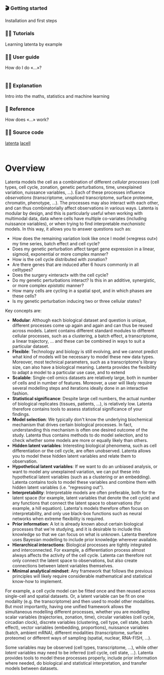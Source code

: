 <div class="container">
<div class="row full-width">
    <div class="col-md-3 col-sm-4 col-lg">
        <div class="card h-100">
            <div class="card-body">
                <h3>🎬 Getting started</h3>
                Installation and first steps
                <a href="/tutorials/getting-started.html" class="stretched-link"></a>
            </div>
        </div>
    </div>
    <div class="col-md-3 col-sm-4 col-lg">
        <div class="card h-100">
            <div class="card-body">
                <h3>👨‍🎓 Tutorials</h3>
                Learning latenta by example
                <a href="/tutorials/overview.html" class="stretched-link"></a>
            </div>
        </div>
    </div>
    <div class="col-md-3 col-sm-4 col-lg">
        <div class="card h-100">
            <div class="card-body">
                <h3>👩‍🍳 User guide</h3>
                How do I do «…»?
                <a href="/guide/overview.html" class="stretched-link"></a>
            </div>
        </div>
    </div>
</div>
<br>
<div class="row full-width">
    <div class="col-md-3 col-sm-4 col-lg">
        <div class="card h-100">
            <div class="card-body">
                <h3>🕵️‍♀️ Explanation</h3>
                Intro into the maths, statistics and machine learning
                <a href="/explanation/overview.html" class="stretched-link"></a>
            </div>
        </div>
    </div>
    <div class="col-md-3 col-sm-4 col-lg">
        <div class="card h-100">
            <div class="card-body">
                <h3>🦸 Reference</h3>
                How does «…» work?
                <a href="/reference/overview.html" class="stretched-link"></a>
            </div>
        </div>
    </div>
    <div class="col-md-3 col-sm-4 col-lg">
        <div class="card h-100">
            <div class="card-body">
                <h3>👩‍💻 Source code</h3>
                <a class="btn btn-outline-secondary" role="button" href="https://github.com/probabilistic-cell/latenta">latenta</a></a>
                <a class="btn btn-outline-secondary" role="button" href="https://github.com/probabilistic-cell/lacell">lacell</a>
            </div>
        </div>
    </div>
</div>
</div>
<br>

# Overview

Latenta models the cell as a combination of different _cellular processes_ (cell types, cell cycle, zonation, genetic perturbations, time, unexplained variation, nuissance variables, ...). Each of these processes influence _observations_ (transcriptome, unspliced transcriptome, surface proteome, chromatin, phenotype, ...). The processes may also interact with each other, and can thus combinatorially affect observations in various ways. Latenta is modular by design, and this is particularly useful when working with multimodal data, data where cells have multiple co-variates (including nuissance variables), or when trying to find interpretable _mechanistic_ models. In this way, it allows you to answer questions such as:

* How does the remaining variation look like once I model («regress out») my time series, batch effect and cell cycle?
* Does my genetic perturbation affect target gene expression in a linear, sigmoid, exponential or more complex manner?
* How is the cell cycle distributed with zonation?
* Are there genes that are induced after 6 hours commonly in all celltypes?
* Does the surgery «interact» with the cell cycle?
* Do my genetic perturbations interact? Is this in an additive, synergistic, or more complex _epistatic_ manner?
* How many cells are cycling in a spatial spot, and in which phases are these cells?
* Is my genetic perturbation inducing two or three cellular states?

Key concepts are:

- **Modular**: Although each biological dataset and question is unique, different processes come up again and again and can thus be reused across models. Latent contains different standard modules to different cellular processes, such as a clustering, a batch effect, a transcriptome, a linear trajectory, ... and these can be combined in ways to suit a particular dataset.
- **Flexible**: Technology and biology is still evolving, and we cannot predict what kind of models will be necessary to model these new data types. Moreover, most technical parameters, such as a transcriptome's library size, can also have a biological meaning. Latenta provides the flexibility to adapt a model to a particular use case, and to extend 
- **Scalable**: Single-cell omics datasets are relatively large, both in number of cells and in number of features. Moreover, a user will likely require several modelling steps and iterations ideally done in an interactive fashion.
- **Statistical significance**: Despite large cell numbers, the actual number of biological replicates (tissues, patients, ...), is relatively low. Latenta therefore contains tools to assess statistical significance of your findings.
- **Model selection**: We typically don't know the underlying biochemical mechanism that drives certain biological processes. In fact, understanding this mechanism is often one desired outcome of the study. Latenta thus contains methods to do model selection, and to check whether some models are more or equally likely than others.
- **Hidden latent variables**: Interesting biological phenomena, such as cell differentiation or the cell cycle, are often unobserved. Latenta allows you to model these hidden latent variables and relate them to observation.
- **Hypothetical latent variables**: If we want to do an unbiased analysis, or want to model any unexplained variation, we can put these into hypothetical latent variables (such as a clustering or an embedding). Latenta contains tools to model these variables and combine them with hidden latent variables (i.e. "regressing out").
- **Interpretability**: Interpretable models are often preferable, both for the latent space (for example, latent variables that denote the cell cycle) and any functions that connect the latent space to observations (for example, a hill equation). Latenta's models therefore often focus on interpretability, and only use black-box functions such as neural networks when extreme flexibility is required.
- **Prior information**: A lot is already known about certain biological processes that we're studying, and it is desirable to include this knowledge so that we can focus on what is unknown. Latenta therefore uses Bayesian modelling to include prior knowledge wherever available.
- **Hierarchical interactions**: Biological processes are tightly integrated and interconnected. For example, a differentiation process almost always affects the activity of the cell cycle. Latenta can therefore not only connect the latent space to observations, but also create connections between latent variables themselves.
- **Minimal analytical mindset**: Any framework that follows the previous principles will likely require considerable mathematical and statistical know-how to implement.

For example, a cell cycle model can be fitted once and then reused across single-cell and spatial datasets. Or, a latent variable can be fit on one modality (e.g. the transcriptome) and then used to model other modalities. But most importantly, having one unified framework allows the simultaneous modelling different processes, whether you are modelling scalar variables (trajectories, zonation, time), circular variables (cell cycle, circadian clock), discrete variables (clustering, cell type, cell state, batch effect), vector variables (embedding, proportions), nuissance variables (batch, ambient mRNA), different modalities (transcriptome, surface proteome) or different ways of sampling (spatial, nuclear, RNA-FISH, ...).

Some variables may be observed (cell types, transcriptome, ...), while other _latent_ variables may need to be inferred (cell cycle, cell state, ...). Latenta provides tools to model these processes properly, include prior information where needed, do biological and statistical interpretation, and transfer models between datasets.